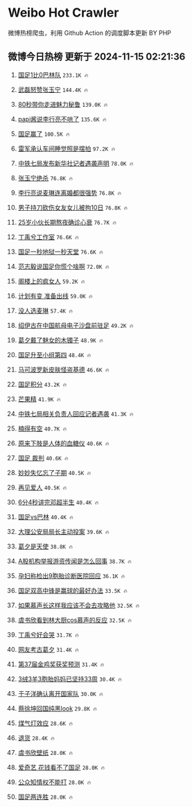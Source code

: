 # Weibo Hot Crawler 



微博热榜爬虫，利用 Github Action 的调度脚本更新 BY PHP 


## 微博今日热榜 更新于 2024-11-15 02:21:36 
1. [国足1比0巴林队](https://s.weibo.com/weibo?q=%23%E5%9B%BD%E8%B6%B31%E6%AF%940%E5%B7%B4%E6%9E%97%E9%98%9F%23&t=31&band_rank=1&Refer=top) `233.1K 🔥` 

1. [武磊怒赞张玉宁](https://s.weibo.com/weibo?q=%E6%AD%A6%E7%A3%8A%E6%80%92%E8%B5%9E%E5%BC%A0%E7%8E%89%E5%AE%81&t=31&band_rank=2&Refer=top) `144.4K 🔥` 

1. [80秒带你走进魅力秘鲁](https://s.weibo.com/weibo?q=%2380%E7%A7%92%E5%B8%A6%E4%BD%A0%E8%B5%B0%E8%BF%9B%E9%AD%85%E5%8A%9B%E7%A7%98%E9%B2%81%23&t=31&band_rank=3&Refer=top) `139.0K 🔥` 

1. [papi酱说李行亮不哄了](https://s.weibo.com/weibo?q=%23papi%E9%85%B1%E8%AF%B4%E6%9D%8E%E8%A1%8C%E4%BA%AE%E4%B8%8D%E5%93%84%E4%BA%86%23&t=31&band_rank=4&Refer=top) `135.6K 🔥` 

1. [国足赢了](https://s.weibo.com/weibo?q=%E5%9B%BD%E8%B6%B3%E8%B5%A2%E4%BA%86&t=31&band_rank=5&Refer=top) `100.5K 🔥` 

1. [雷军承认车间睡觉照是摆拍](https://s.weibo.com/weibo?q=%23%E9%9B%B7%E5%86%9B%E6%89%BF%E8%AE%A4%E8%BD%A6%E9%97%B4%E7%9D%A1%E8%A7%89%E7%85%A7%E6%98%AF%E6%91%86%E6%8B%8D%23&t=31&band_rank=6&Refer=top) `97.2K 🔥` 

1. [中铁七局发布新华社记者遇袭声明](https://s.weibo.com/weibo?q=%23%E4%B8%AD%E9%93%81%E4%B8%83%E5%B1%80%E5%8F%91%E5%B8%83%E6%96%B0%E5%8D%8E%E7%A4%BE%E8%AE%B0%E8%80%85%E9%81%87%E8%A2%AD%E5%A3%B0%E6%98%8E%23&t=31&band_rank=7&Refer=top) `78.0K 🔥` 

1. [张玉宁绝杀](https://s.weibo.com/weibo?q=%23%E5%BC%A0%E7%8E%89%E5%AE%81%E7%BB%9D%E6%9D%80%23&t=31&band_rank=8&Refer=top) `76.8K 🔥` 

1. [李行亮说麦琳连离婚都很强势](https://s.weibo.com/weibo?q=%23%E6%9D%8E%E8%A1%8C%E4%BA%AE%E8%AF%B4%E9%BA%A6%E7%90%B3%E8%BF%9E%E7%A6%BB%E5%A9%9A%E9%83%BD%E5%BE%88%E5%BC%BA%E5%8A%BF%23&t=31&band_rank=9&Refer=top) `76.8K 🔥` 

1. [男子持刀砍伤女友女儿被拘10日](https://s.weibo.com/weibo?q=%23%E7%94%B7%E5%AD%90%E6%8C%81%E5%88%80%E7%A0%8D%E4%BC%A4%E5%A5%B3%E5%8F%8B%E5%A5%B3%E5%84%BF%E8%A2%AB%E6%8B%9810%E6%97%A5%23&t=31&band_rank=10&Refer=top) `76.8K 🔥` 

1. [25岁小伙长期熬夜确诊心衰](https://s.weibo.com/weibo?q=%2325%E5%B2%81%E5%B0%8F%E4%BC%99%E9%95%BF%E6%9C%9F%E7%86%AC%E5%A4%9C%E7%A1%AE%E8%AF%8A%E5%BF%83%E8%A1%B0%23&t=31&band_rank=11&Refer=top) `76.7K 🔥` 

1. [丁禹兮工作室](https://s.weibo.com/weibo?q=%23%E4%B8%81%E7%A6%B9%E5%85%AE%E5%B7%A5%E4%BD%9C%E5%AE%A4%23&t=31&band_rank=12&Refer=top) `76.6K 🔥` 

1. [国足一秒地狱一秒天堂](https://s.weibo.com/weibo?q=%23%E5%9B%BD%E8%B6%B3%E4%B8%80%E7%A7%92%E5%9C%B0%E7%8B%B1%E4%B8%80%E7%A7%92%E5%A4%A9%E5%A0%82%23&t=31&band_rank=13&Refer=top) `76.6K 🔥` 

1. [范志毅说国足你慌个啥啊](https://s.weibo.com/weibo?q=%23%E8%8C%83%E5%BF%97%E6%AF%85%E8%AF%B4%E5%9B%BD%E8%B6%B3%E4%BD%A0%E6%85%8C%E4%B8%AA%E5%95%A5%E5%95%8A%23&t=31&band_rank=14&Refer=top) `72.0K 🔥` 

1. [阁楼上的疯女人](https://s.weibo.com/weibo?q=%E9%98%81%E6%A5%BC%E4%B8%8A%E7%9A%84%E7%96%AF%E5%A5%B3%E4%BA%BA&t=31&band_rank=15&Refer=top) `59.2K 🔥` 

1. [计划有变 准备出线](https://s.weibo.com/weibo?q=%E8%AE%A1%E5%88%92%E6%9C%89%E5%8F%98%20%E5%87%86%E5%A4%87%E5%87%BA%E7%BA%BF&t=31&band_rank=16&Refer=top) `59.0K 🔥` 

1. [没人选麦琳](https://s.weibo.com/weibo?q=%23%E6%B2%A1%E4%BA%BA%E9%80%89%E9%BA%A6%E7%90%B3%23&t=31&band_rank=17&Refer=top) `57.4K 🔥` 

1. [绍伊古在中国航母电子沙盘前驻足](https://s.weibo.com/weibo?q=%23%E7%BB%8D%E4%BC%8A%E5%8F%A4%E5%9C%A8%E4%B8%AD%E5%9B%BD%E8%88%AA%E6%AF%8D%E7%94%B5%E5%AD%90%E6%B2%99%E7%9B%98%E5%89%8D%E9%A9%BB%E8%B6%B3%23&t=31&band_rank=18&Refer=top) `49.2K 🔥` 

1. [葛夕戴了魅女的木镯子](https://s.weibo.com/weibo?q=%E8%91%9B%E5%A4%95%E6%88%B4%E4%BA%86%E9%AD%85%E5%A5%B3%E7%9A%84%E6%9C%A8%E9%95%AF%E5%AD%90&t=31&band_rank=19&Refer=top) `48.9K 🔥` 

1. [国足升至小组第四](https://s.weibo.com/weibo?q=%E5%9B%BD%E8%B6%B3%E5%8D%87%E8%87%B3%E5%B0%8F%E7%BB%84%E7%AC%AC%E5%9B%9B&t=31&band_rank=20&Refer=top) `48.4K 🔥` 

1. [马可波罗新皮肤怪盗基德](https://s.weibo.com/weibo?q=%23%E9%A9%AC%E5%8F%AF%E6%B3%A2%E7%BD%97%E6%96%B0%E7%9A%AE%E8%82%A4%E6%80%AA%E7%9B%97%E5%9F%BA%E5%BE%B7%23&t=31&band_rank=21&Refer=top) `46.6K 🔥` 

1. [国足积分](https://s.weibo.com/weibo?q=%E5%9B%BD%E8%B6%B3%E7%A7%AF%E5%88%86&t=31&band_rank=22&Refer=top) `43.2K 🔥` 

1. [芒果精](https://s.weibo.com/weibo?q=%E8%8A%92%E6%9E%9C%E7%B2%BE&t=31&band_rank=23&Refer=top) `41.9K 🔥` 

1. [中铁七局相关负责人回应记者遇袭](https://s.weibo.com/weibo?q=%23%E4%B8%AD%E9%93%81%E4%B8%83%E5%B1%80%E7%9B%B8%E5%85%B3%E8%B4%9F%E8%B4%A3%E4%BA%BA%E5%9B%9E%E5%BA%94%E8%AE%B0%E8%80%85%E9%81%87%E8%A2%AD%23&t=31&band_rank=24&Refer=top) `41.3K 🔥` 

1. [楠得有空](https://s.weibo.com/weibo?q=%23%E6%A5%A0%E5%BE%97%E6%9C%89%E7%A9%BA%23&t=31&band_rank=25&Refer=top) `40.7K 🔥` 

1. [原来下肢是人体的血糖仪](https://s.weibo.com/weibo?q=%23%E5%8E%9F%E6%9D%A5%E4%B8%8B%E8%82%A2%E6%98%AF%E4%BA%BA%E4%BD%93%E7%9A%84%E8%A1%80%E7%B3%96%E4%BB%AA%23&t=31&band_rank=26&Refer=top) `40.6K 🔥` 

1. [国足 裁判](https://s.weibo.com/weibo?q=%E5%9B%BD%E8%B6%B3%20%E8%A3%81%E5%88%A4&t=31&band_rank=27&Refer=top) `40.6K 🔥` 

1. [妙妙失忆忘了子期](https://s.weibo.com/weibo?q=%23%E5%A6%99%E5%A6%99%E5%A4%B1%E5%BF%86%E5%BF%98%E4%BA%86%E5%AD%90%E6%9C%9F%23&t=31&band_rank=28&Refer=top) `40.5K 🔥` 

1. [再见爱人](https://s.weibo.com/weibo?q=%E5%86%8D%E8%A7%81%E7%88%B1%E4%BA%BA&t=31&band_rank=29&Refer=top) `40.5K 🔥` 

1. [6分4秒讲完邓超半生](https://s.weibo.com/weibo?q=6%E5%88%864%E7%A7%92%E8%AE%B2%E5%AE%8C%E9%82%93%E8%B6%85%E5%8D%8A%E7%94%9F&t=31&band_rank=30&Refer=top) `40.4K 🔥` 

1. [国足vs巴林](https://s.weibo.com/weibo?q=%23%E5%9B%BD%E8%B6%B3vs%E5%B7%B4%E6%9E%97%23&t=31&band_rank=31&Refer=top) `40.4K 🔥` 

1. [大理公安局局长主动投案](https://s.weibo.com/weibo?q=%23%E5%A4%A7%E7%90%86%E5%85%AC%E5%AE%89%E5%B1%80%E5%B1%80%E9%95%BF%E4%B8%BB%E5%8A%A8%E6%8A%95%E6%A1%88%23&t=31&band_rank=32&Refer=top) `39.6K 🔥` 

1. [葛夕是天使](https://s.weibo.com/weibo?q=%E8%91%9B%E5%A4%95%E6%98%AF%E5%A4%A9%E4%BD%BF&t=31&band_rank=33&Refer=top) `38.8K 🔥` 

1. [A股机构举报游资传闻是怎么回事](https://s.weibo.com/weibo?q=%23A%E8%82%A1%E6%9C%BA%E6%9E%84%E4%B8%BE%E6%8A%A5%E6%B8%B8%E8%B5%84%E4%BC%A0%E9%97%BB%E6%98%AF%E6%80%8E%E4%B9%88%E5%9B%9E%E4%BA%8B%23&t=31&band_rank=34&Refer=top) `38.7K 🔥` 

1. [孕妇称检出9胞胎诊断医院回应](https://s.weibo.com/weibo?q=%23%E5%AD%95%E5%A6%87%E7%A7%B0%E6%A3%80%E5%87%BA9%E8%83%9E%E8%83%8E%E8%AF%8A%E6%96%AD%E5%8C%BB%E9%99%A2%E5%9B%9E%E5%BA%94%23&t=31&band_rank=35&Refer=top) `36.1K 🔥` 

1. [国足双高中锋是赢球的最好办法](https://s.weibo.com/weibo?q=%23%E5%9B%BD%E8%B6%B3%E5%8F%8C%E9%AB%98%E4%B8%AD%E9%94%8B%E6%98%AF%E8%B5%A2%E7%90%83%E7%9A%84%E6%9C%80%E5%A5%BD%E5%8A%9E%E6%B3%95%23&t=31&band_rank=36&Refer=top) `33.5K 🔥` 

1. [如果慕声长这样我应该不会去攻略他](https://s.weibo.com/weibo?q=%23%E5%A6%82%E6%9E%9C%E6%85%95%E5%A3%B0%E9%95%BF%E8%BF%99%E6%A0%B7%E6%88%91%E5%BA%94%E8%AF%A5%E4%B8%8D%E4%BC%9A%E5%8E%BB%E6%94%BB%E7%95%A5%E4%BB%96%23&t=31&band_rank=37&Refer=top) `32.5K 🔥` 

1. [虞书欣看到林大厨cos慕声的反应](https://s.weibo.com/weibo?q=%E8%99%9E%E4%B9%A6%E6%AC%A3%E7%9C%8B%E5%88%B0%E6%9E%97%E5%A4%A7%E5%8E%A8cos%E6%85%95%E5%A3%B0%E7%9A%84%E5%8F%8D%E5%BA%94&t=31&band_rank=38&Refer=top) `32.5K 🔥` 

1. [丁禹兮好会哭](https://s.weibo.com/weibo?q=%23%E4%B8%81%E7%A6%B9%E5%85%AE%E5%A5%BD%E4%BC%9A%E5%93%AD%23&t=31&band_rank=39&Refer=top) `31.7K 🔥` 

1. [网友考古葛夕](https://s.weibo.com/weibo?q=%23%E7%BD%91%E5%8F%8B%E8%80%83%E5%8F%A4%E8%91%9B%E5%A4%95%23&t=31&band_rank=40&Refer=top) `31.4K 🔥` 

1. [第37届金鸡奖获奖预测](https://s.weibo.com/weibo?q=%23%E7%AC%AC37%E5%B1%8A%E9%87%91%E9%B8%A1%E5%A5%96%E8%8E%B7%E5%A5%96%E9%A2%84%E6%B5%8B%23&t=31&band_rank=41&Refer=top) `31.4K 🔥` 

1. [3绒3羊3胞胎妈妈已坚持33周](https://s.weibo.com/weibo?q=%233%E7%BB%923%E7%BE%8A3%E8%83%9E%E8%83%8E%E5%A6%88%E5%A6%88%E5%B7%B2%E5%9D%9A%E6%8C%8133%E5%91%A8%23&t=31&band_rank=42&Refer=top) `30.4K 🔥` 

1. [于子洋确认离开国家队](https://s.weibo.com/weibo?q=%23%E4%BA%8E%E5%AD%90%E6%B4%8B%E7%A1%AE%E8%AE%A4%E7%A6%BB%E5%BC%80%E5%9B%BD%E5%AE%B6%E9%98%9F%23&t=31&band_rank=43&Refer=top) `30.0K 🔥` 

1. [蔡徐坤回国纯黑look](https://s.weibo.com/weibo?q=%23%E8%94%A1%E5%BE%90%E5%9D%A4%E5%9B%9E%E5%9B%BD%E7%BA%AF%E9%BB%91look%23&t=31&band_rank=44&Refer=top) `29.8K 🔥` 

1. [煤气灯效应](https://s.weibo.com/weibo?q=%E7%85%A4%E6%B0%94%E7%81%AF%E6%95%88%E5%BA%94&t=31&band_rank=45&Refer=top) `28.6K 🔥` 

1. [退货](https://s.weibo.com/weibo?q=%E9%80%80%E8%B4%A7&t=31&band_rank=46&Refer=top) `28.4K 🔥` 

1. [虞书欣壁纸](https://s.weibo.com/weibo?q=%E8%99%9E%E4%B9%A6%E6%AC%A3%E5%A3%81%E7%BA%B8&t=31&band_rank=47&Refer=top) `28.0K 🔥` 

1. [爱奇艺 花钱看不了国足](https://s.weibo.com/weibo?q=%E7%88%B1%E5%A5%87%E8%89%BA%20%E8%8A%B1%E9%92%B1%E7%9C%8B%E4%B8%8D%E4%BA%86%E5%9B%BD%E8%B6%B3&t=31&band_rank=48&Refer=top) `28.0K 🔥` 

1. [公众知情权不能打](https://s.weibo.com/weibo?q=%23%E5%85%AC%E4%BC%97%E7%9F%A5%E6%83%85%E6%9D%83%E4%B8%8D%E8%83%BD%E6%89%93%23&t=31&band_rank=49&Refer=top) `28.0K 🔥` 

1. [国足两连胜](https://s.weibo.com/weibo?q=%23%E5%9B%BD%E8%B6%B3%E4%B8%A4%E8%BF%9E%E8%83%9C%23&t=31&band_rank=50&Refer=top) `28.0K 🔥` 

